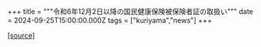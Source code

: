 +++
title = """令和6年12月2日以降の国民健康保険被保険者証の取扱い"""
date = 2024-09-25T15:00:00.000Z
tags = ["kuriyama","news"]
+++


[[source]](https://www.town.kuriyama.hokkaido.jp/soshiki/37/29390.html)
